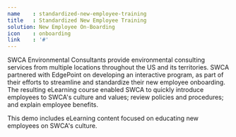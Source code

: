 ```yaml
---
name    : standardized-new-employee-training
title   : Standardized New Employee Training
solution: New Employee On-Boarding
icon    : onboarding
link    : '#'
---
```

SWCA Environmental Consultants provide environmental consulting services from multiple locations throughout the US and its territories. SWCA partnered with EdgePoint on developing an interactive program, as part of their efforts to streamline and standardize their new employee onboarding. The resulting eLearning course enabled SWCA to quickly introduce employees to SWCA's culture and values; review policies and procedures; and explain employee benefits.

This demo includes eLearning content focused on educating new employees on SWCA's culture.
